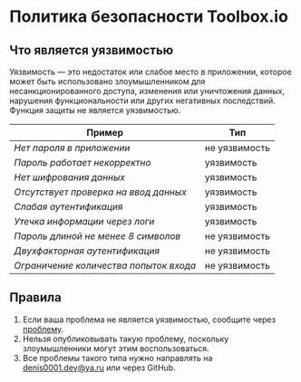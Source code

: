 # Политика безопасности Toolbox.io

## Что является уязвимостью
Уязвимость — это недостаток или слабое место в приложении, которое может быть использовано злоумышленником для несанкционированного доступа, изменения или уничтожения данных, нарушения функциональности или других негативных последствий.
Функция защиты не является уязвимостью.

| Пример                                 | Тип           |
|----------------------------------------|---------------|
| _Нет пароля в приложении_              | не уязвимость |
| _Пароль работает некорректно_          | уязвимость    |
| _Нет шифрования данных_                | уязвимость    |
| _Отсутствует проверка на ввод данных_  | уязвимость    |
| _Слабая аутентификация_                | уязвимость    |
| _Утечка информации через логи_         | уязвимость    |
| _Пароль длиной не менее 8 символов_    | не уязвимость |
| _Двухфакторная аутентификация_         | не уязвимость |
| _Ограничение количества попыток входа_ | не уязвимость |

## Правила
1. Если ваша проблема не является уязвимостью, сообщите через [проблему](https://github.com/denis0001-dev/AIP-Website/issues/new/choose).
2. Нельзя опубликовывать такую проблему, поскольку злоумышленники могут этим воспользоваться.
3. Все проблемы такого типа нужно направлять на denis0001.dev@ya.ru или через GitHub.
